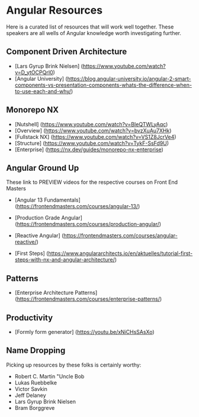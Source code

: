 # Angular Resources

Here is a curated list of resources that will work well together. These speakers are all wells of Angular knowledge worth investigating further.

## Component Driven Architecture

- [Lars Gyrup Brink Nielsen] (https://www.youtube.com/watch?v=D_ytOCPQrI0)
- [Angular University] (https://blog.angular-university.io/angular-2-smart-components-vs-presentation-components-whats-the-difference-when-to-use-each-and-why/)

## Monorepo NX

- [Nutshell] (https://www.youtube.com/watch?v=BIeQTWLyAqc)
- [Overview] (https://www.youtube.com/watch?v=bvzXuAu7XHk)
- [Fullstack NX] (https://www.youtube.com/watch?v=VS1Z8JcrVe4)
- [Structure] (https://www.youtube.com/watch?v=TykF-SsFd9U)
- [Enterprise] (https://nx.dev/guides/monorepo-nx-enterprise)

## Angular Ground Up

These link to PREVIEW videos for the respective courses on Front End Masters

- [Angular 13 Fundamentals] (https://frontendmasters.com/courses/angular-13/)
- [Production Grade Angular] (https://frontendmasters.com/courses/production-angular/)
- [Reactive Angular] (https://frontendmasters.com/courses/angular-reactive/)

- [First Steps] (https://www.angulararchitects.io/en/aktuelles/tutorial-first-steps-with-nx-and-angular-architecture/)

## Patterns

- [Enterprise Architecture Patterns] (https://frontendmasters.com/courses/enterprise-patterns/)


## Productivity
- [Formly form generator] (https://youtu.be/xNiCHsSAsXo)
## Name Dropping

Picking up resources by these folks is certainly worthy:

- Robert C. Martin "Uncle Bob
- Lukas Ruebbelke
- Victor Savkin
- Jeff Delaney
- Lars Gyrup Brink Nielsen
- Bram Borggreve
